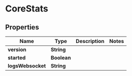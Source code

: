# CoreStats

## Properties
Name | Type | Description | Notes
------------ | ------------- | ------------- | -------------
**version** | **String** |  | 
**started** | **Boolean** |  | 
**logsWebsocket** | **String** |  | 
